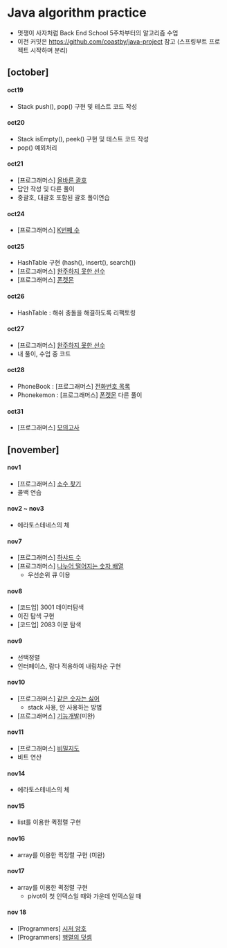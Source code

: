 # Java algorithm practice
- 멋쟁이 사자처럼 Back End School 5주차부터의 알고리즘 수업
- 이전 커밋은 https://github.com/coastby/java-project 참고
  (스프링부트 프로젝트 시작하며 분리)
## [october]

#### oct19
  - Stack push(), pop() 구현 및 테스트 코드 작성

#### oct20
  - Stack isEmpty(), peek() 구현 및 테스트 코드 작성 
  - pop() 예외처리

#### oct21
  - [프로그래머스] [올바른 괄호](https://school.programmers.co.kr/learn/courses/30/lessons/12909)
  - 답안 작성 및 다른 풀이
  - 중괄호, 대괄호 포함된 괄호 풀이연습
#### oct24
  - [프로그래머스] [K번째 수](https://school.programmers.co.kr/learn/courses/30/lessons/42748)
#### oct25
  - HashTable 구현 (hash(), insert(), search())
  - [프로그래머스] [완주하지 못한 선수](https://school.programmers.co.kr/learn/courses/30/lessons/42576)
  - [프로그래머스] [폰켓몬](https://school.programmers.co.kr/learn/courses/30/lessons/1845)
#### oct26
  - HashTable : 해쉬 충돌을 해결하도록 리팩토링
#### oct27
  - [프로그래머스] [완주하지 못한 선수](https://school.programmers.co.kr/learn/courses/30/lessons/42576)
  - 내 풀이, 수업 중 코드
#### oct28
  - PhoneBook : [프로그래머스] [전화번호 목록](https://school.programmers.co.kr/learn/courses/30/lessons/42577)
  - Phonekemon : [프로그래머스] [폰켓몬](https://school.programmers.co.kr/learn/courses/30/lessons/1845) 다른 풀이
#### oct31
  - [프로그래머스] [모의고사](https://school.programmers.co.kr/learn/courses/30/lessons/42840)

## [november]

#### nov1
  - [프로그래머스] [소수 찾기](https://school.programmers.co.kr/learn/courses/30/lessons/12921)
  - 콜백 연습
#### nov2 ~ nov3
  - 에라토스테네스의 체
#### nov7
  - [프로그래머스] [하샤드 수](https://school.programmers.co.kr/learn/courses/30/lessons/12947)
  - [프로그래머스] [나누어 떨어지는 숫자 배열](https://school.programmers.co.kr/learn/courses/30/lessons/12910)
    - 우선순위 큐 이용
#### nov8
  - [코드업] 3001 데이터탐색
  - 이진 탐색 구현
  - [코드업] 2083 이분 탐색
#### nov9
  - 선택정렬
  - 인터페이스, 람다 적용하여 내림차순 구현
#### nov10
  - [프로그래머스] [같은 숫자는 싫어](https://school.programmers.co.kr/learn/courses/30/lessons/12906)
    - stack 사용, 안 사용하는 방법
  - [프로그래머스] [기능개발](https://school.programmers.co.kr/learn/courses/30/lessons/42586)(미완)
#### nov11
  - [프로그래머스] [비밀지도](https://school.programmers.co.kr/learn/courses/30/lessons/17681)
  - 비트 연산
#### nov14
  - 에라토스테네스의 체
#### nov15
  - list를 이용한 퀵정렬 구현
#### nov16
  - array를 이용한 퀵정렬 구현 (미완)
#### nov17
  - array를 이용한 퀵정렬 구현
    - pivot이 첫 인덱스일 때와 가운데 인덱스일 때
#### nov 18
  - [Programmers] [시저 암호](https://school.programmers.co.kr/learn/courses/30/lessons/12926)
  - [Programmers] [행렬의 덧셈](https://school.programmers.co.kr/learn/courses/30/lessons/12950)